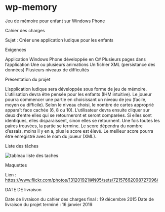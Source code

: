 # wp-memory
Jeu de mémoire pour enfant sur Windows Phone

Cahier des charges 

Sujet : Créer une application ludique pour les enfants

Exigences

Application Windows Phone développée en C#
Plusieurs pages dans l’application
Une ou plusieurs animations
Un fichier XML (persistance des données)
Plusieurs niveaux de difficultés

Présentation du projet

L’application ludique sera développée sous forme de jeu de mémoire. L’utilisation devra être pensée pour les enfants (IHM intuitive). 
Le joueur pourra commencer une partie en choisissant un niveau de jeu (facile, moyen ou difficile). Selon le niveau choisi, le nombre de cartes approprié apparaît face cachée (6, 8 ou 10).
L’utilisateur devra ensuite cliquer sur deux d’entre elles qui se retourneront et seront comparées. Si elles sont identiques, elles disparaissent, sinon elles se retournent. Une fois toutes les paires trouvées, la partie se termine. Le score dépendra du nombre d’essais, moins il y en a, plus le score est élevé. Le meilleur score pourra être enregistré avec le nom du joueur (XML).


Liste des tâches

![tableau liste des taches](http://i.imgur.com/P9DqMNM.png)

Maquettes


Lien : https://www.flickr.com/photos/131201921@N05/sets/72157662098727096/

DATE DE livraison

Date de livraison du cahier des charges final : 19 décembre 2015
Date de livraison du projet terminé : 16 janvier 2016
